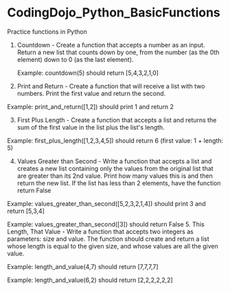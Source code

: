 # CodingDojo_Python_BasicFunctions
Practice functions in Python

1. Countdown - Create a function that accepts a number as an input. Return a new list that counts down by one, from the number (as the 0th element) down to 0 (as the last element).

    Example: countdown(5) should return [5,4,3,2,1,0]
    
2. Print and Return - Create a function that will receive a list with two numbers. Print the first value and return the second.

  Example: print_and_return([1,2]) should print 1 and return 2
  
3. First Plus Length - Create a function that accepts a list and returns the sum of the first value in the list plus the list's length.

  Example: first_plus_length([1,2,3,4,5]) should return 6 (first value: 1 + length: 5)
  
4. Values Greater than Second - Write a function that accepts a list and creates a new list containing only the values from the original list that are greater than its 2nd value. Print how many values this is and then return the new list. If the list has less than 2 elements, have the function return False
  
  Example: values_greater_than_second([5,2,3,2,1,4]) should print 3 and return [5,3,4]
  
  Example: values_greater_than_second([3]) should return False
5. This Length, That Value - Write a function that accepts two integers as parameters: size and value. The function should create and return a list whose length is equal to the given size, and whose values are all the given value.

  Example: length_and_value(4,7) should return [7,7,7,7]

  Example: length_and_value(6,2) should return [2,2,2,2,2,2]
